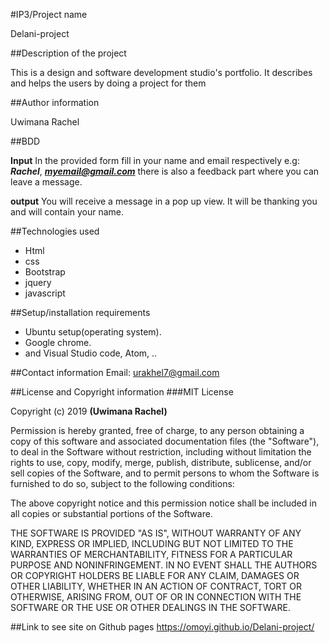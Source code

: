 #IP3/Project name

Delani-project

##Description of the project

This is a design and software development studio's portfolio. It describes 
and helps the users by doing a project for them  

##Author information

Uwimana Rachel

##BDD

**Input**
In the provided form fill in your name and email respectively e.g: ***Rachel***, ***myemail@gmail.com***
there is also a feedback part where you can leave a message.

**output**
You will receive a message in a pop up view. 
It will be thanking you and will contain your name.

##Technologies used
* Html 
* css
* Bootstrap
* jquery
* javascript

##Setup/installation requirements

* Ubuntu setup(operating system). 
* Google chrome. 
* and Visual Studio code, Atom, ..

##Contact information
Email: urakhel7@gmail.com

##License and Copyright information
###MIT License

Copyright (c) 2019 **(Uwimana Rachel)**

Permission is hereby granted, free of charge, to any person obtaining a copy
of this software and associated documentation files (the "Software"), to deal
in the Software without restriction, including without limitation the rights
to use, copy, modify, merge, publish, distribute, sublicense, and/or sell
copies of the Software, and to permit persons to whom the Software is
furnished to do so, subject to the following conditions:

The above copyright notice and this permission notice shall be included in all
copies or substantial portions of the Software.

THE SOFTWARE IS PROVIDED "AS IS", WITHOUT WARRANTY OF ANY KIND, EXPRESS OR
IMPLIED, INCLUDING BUT NOT LIMITED TO THE WARRANTIES OF MERCHANTABILITY,
FITNESS FOR A PARTICULAR PURPOSE AND NONINFRINGEMENT. IN NO EVENT SHALL THE
AUTHORS OR COPYRIGHT HOLDERS BE LIABLE FOR ANY CLAIM, DAMAGES OR OTHER
LIABILITY, WHETHER IN AN ACTION OF CONTRACT, TORT OR OTHERWISE, ARISING FROM,
OUT OF OR IN CONNECTION WITH THE SOFTWARE OR THE USE OR OTHER DEALINGS IN THE
SOFTWARE.

##Link to see site on Github pages
https://omoyi.github.io/Delani-project/
